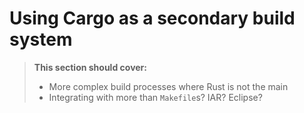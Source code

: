 # Using Cargo as a secondary build system


> **This section should cover:**
>
> * More complex build processes where Rust is not the main
> * Integrating with more than `Makefile`s? IAR? Eclipse?